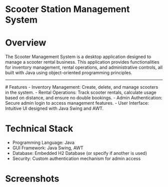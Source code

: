 ﻿# Scooter Station Management System
# Overview
The Scooter Management System is a desktop application designed to manage a scooter rental business. This application provides functionalities for inventory management, rental operations, and administrative controls, all built with Java using object-oriented programming principles.
<hr />
# Features
- Inventory Management: Create, delete, and manage scooters in the system.
- Rental Operations: Track scooter rentals, calculate usage based on distance, and ensure no double bookings.
- Admin Authentication: Secure admin login to access management features.
- User Interface: Intuitive UI designed with Java Swing and AWT.

# Technical Stack
- Programming Language: Java
- GUI Framework: Java Swing, AWT
- Database: Embedded H2 Database (or specify if another is used)
- Security: Custom authentication mechanism for admin access

# Screenshots
